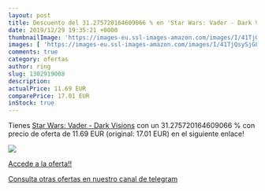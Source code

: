 ```yaml
---
layout: post
title: Descuento del 31.275720164609066 % en 'Star Wars: Vader - Dark Visions'
date: 2019/12/29 19:35:21 +0000
thumbnailImage: 'https://images-eu.ssl-images-amazon.com/images/I/41TjQsySjGL._SL200_.jpg'
images: [ 'https://images-eu.ssl-images-amazon.com/images/I/41TjQsySjGL._SL200_.jpg' ]
comments: true
category: ofertas
author: ring
slug: 1302919008
description:
actualPrice: 11.69 EUR
comparePrice: 17.01 EUR
inStock: true
---
```


Tienes [Star Wars: Vader - Dark Visions](https://www.amazon.com/dp/1302919008/?tag=redken08-20) con un 31.275720164609066 % con precio de oferta de 11.69 EUR (original: 17.01 EUR) en el siguiente enlace!

[![](https://images-eu.ssl-images-amazon.com/images/I/41TjQsySjGL._SL200_.jpg)](https://www.amazon.com/dp/1302919008/?tag=redken08-20)

[Accede a la oferta!!](https://www.amazon.com/dp/1302919008/?tag=redken08-20)

[Consulta otras ofertas en nuestro canal de telegram](https://t.me/s/ofertas25)
